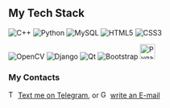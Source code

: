 ## My Tech Stack

![C++](https://img.shields.io/badge/c++-%2300599C.svg?style=for-the-badge&logo=c%2B%2B&logoColor=white)
![Python](https://img.shields.io/badge/python-3670A0?style=for-the-badge&logo=python&logoColor=ffdd54)
![MySQL](https://img.shields.io/badge/mysql-4479A1.svg?style=for-the-badge&logo=mysql&logoColor=white)
![HTML5](https://img.shields.io/badge/html5-%23E34F26.svg?style=for-the-badge&logo=html5&logoColor=white)
![CSS3](https://img.shields.io/badge/css3-%231572B6.svg?style=for-the-badge&logo=css3&logoColor=white)

![OpenCV](https://img.shields.io/badge/OpenCV-27338e?style=for-the-badge&logo=OpenCV&logoColor=white)
![Django](https://img.shields.io/badge/Django-092E20?style=for-the-badge&logo=django&logoColor=green)
![Qt](https://img.shields.io/badge/Qt-%23217346.svg?style=for-the-badge&logo=Qt&logoColor=white)
![Bootstrap](https://img.shields.io/badge/bootstrap-%238511FA.svg?style=for-the-badge&logo=bootstrap&logoColor=white)
<img alt="Pygame" title="Pygame" src="https://raw.githubusercontent.com/marwin1991/profile-technology-icons/refs/heads/main/icons/pygame.png" width=30px>

### My Contacts

<img width=15px src="https://icones.pro/wp-content/uploads/2021/04/icone-telegramme-symbole-logo-gris.png" alt="Telegram" title="Telegram">&nbsp;<a href="https://t.me/illmilo">Text me on Telegram</a>, or <img src="https://png.pngtree.com/png-vector/20221222/ourmid/pngtree-mail-icon-in-black-gray-color-png-image_6533280.png" alt="Gmail" title="Gmail" width=15px>&nbsp;<a href="mailto:illfqm@gmail.com">write an E-mail</a>
